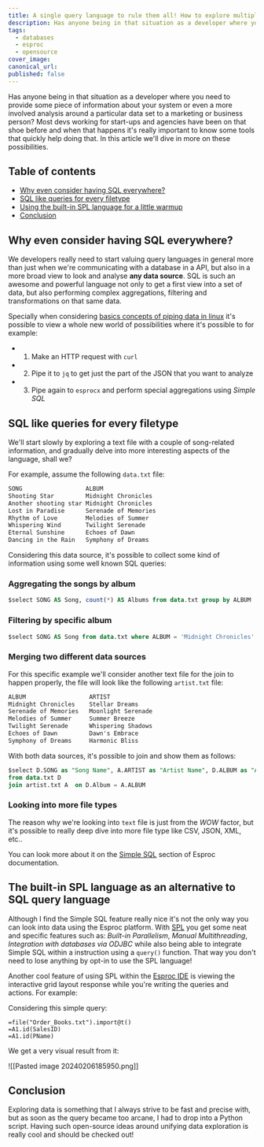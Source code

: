 ```yaml
---
title: A single query language to rule them all! How to explore multiple data types
description: Has anyone being in that situation as a developer where you need to provide some piece of information about your system or even a more involved analysis around a particular data set to a marketing or business person? Most devs working for start-ups and agencies have been on that shoe before and when that happens it's really important to know some tools that quickly help doing that. In this article we'll dive in more on these possibilities.
tags:
  - databases
  - esproc
  - opensource
cover_image: 
canonical_url: 
published: false
---
```


Has anyone being in that situation as a developer where you need to provide some piece of information about your system or even a more involved analysis around a particular data set to a marketing or business person? Most devs working for start-ups and agencies have been on that shoe before and when that happens it's really important to know some tools that quickly help doing that. In this article we'll dive in more on these possibilities.

## Table of contents

- [Why even consider having SQL everywhere?](#why-even-consider-having-sql-everywhere)
- [SQL like queries for every filetype](#sql-like-queries-for-every-filetype)
- [Using the built-in SPL language for a little warmup](#using-the-built-in-spl-language-for-a-little-warmup)
- [Conclusion](#conclusion)

## Why even consider having SQL everywhere?

We developers really need to start valuing query languages in general more than just when we're communicating with a database in a API, but also in a more broad view to look and analyse **any data source**. SQL is such an awesome and powerful language not only to get a first view into a set of data, but also performing complex aggregations, filtering and transformations on that same data.

Specially when considering [basics concepts of piping data in linux](https://dev.to/cherryramatis/linux-filters-how-to-streamline-text-like-a-boss-2dp4#what-is-a-pipeline) it's possible to view a whole new world of possibilities where it's possible to for example:

- 1. Make an HTTP request with `curl`
- 2. Pipe it to `jq` to get just the part of the JSON that you want to analyze
- 3. Pipe again to `esprocx` and perform special aggregations using *Simple SQL*

## SQL like queries for every filetype

We'll start slowly by exploring a text file with a couple of song-related information, and gradually delve into more interesting aspects of the language, shall we?

For example, assume the following `data.txt` file:

```txt
SONG                  ALBUM
Shooting Star         Midnight Chronicles
Another shooting star Midnight Chronicles
Lost in Paradise      Serenade of Memories
Rhythm of Love        Melodies of Summer
Whispering Wind       Twilight Serenade
Eternal Sunshine      Echoes of Dawn
Dancing in the Rain   Symphony of Dreams
```

Considering this data source, it's possible to collect some kind of information using some well known SQL queries:

### Aggregating the songs by album

```sql
$select SONG AS Song, count(*) AS Albums from data.txt group by ALBUM
```

### Filtering by specific album

```sql
$select SONG AS Song from data.txt where ALBUM = 'Midnight Chronicles'
```

### Merging two different data sources

For this specific example we'll consider another text file for the join to happen properly, the file will look like the following `artist.txt` file:

```txt
ALBUM                  ARTIST
Midnight Chronicles    Stellar Dreams
Serenade of Memories   Moonlight Serenade
Melodies of Summer     Summer Breeze
Twilight Serenade      Whispering Shadows
Echoes of Dawn         Dawn's Embrace
Symphony of Dreams     Harmonic Bliss
```

With both data sources, it's possible to join and show them as follows:

```sql
$select D.SONG as "Song Name", A.ARTIST as "Artist Name", D.ALBUM as "Album Name" 
from data.txt D 
join artist.txt A  on D.Album = A.ALBUM
```

### Looking into more file types

The reason why we're looking into `text` file is just from the *WOW* factor, but it's possible to really deep dive into more file type like CSV, JSON, XML, etc..

You can look more about it on the [Simple SQL](https://doc.scudata.com/esproc/tutorial/jiandansql.html) section of Esproc documentation.

## The built-in SPL language as an alternative to SQL query language

Although I find the Simple SQL feature really nice it's not the only way you can look into data using the Esproc platform. With [SPL](https://c.scudata.com/article/1634722432114) you get some neat and specific features such as: *Built-in Parallelism*, *Manual Multithreading*, *Integration with databases via ODJBC* while also being able to integrate Simple SQL within a instruction using a `query()` function. That way you don't need to lose anything by opt-in to use the SPL language!

Another cool feature of using SPL within the [Esproc IDE](https://doc.scudata.com/esproc/tutorial/jsqdaz.html) is viewing the interactive grid layout response while you're writing the queries and actions. For example:

Considering this simple query:

```spl
=file("Order_Books.txt").import@t()
=A1.id(SalesID)
=A1.id(PName)
```

We get a very visual result from it:

![[Pasted image 20240206185950.png]]

## Conclusion

Exploring data is something that I always strive to be fast and precise with, but as soon as the query became too arcane, I had to drop into a Python script. Having such open-source ideas around unifying data exploration is really cool and should be checked out!
